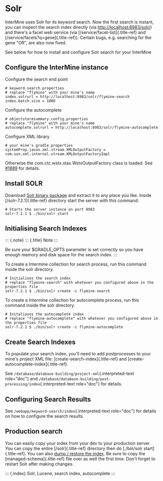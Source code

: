 # Solr

InterMine uses Solr for its keyword search. Now the first search is instant, you can inspect the search index directly \(via [http://localhost:8983/solr/](http://localhost:8983/solr/)\) and there\'s a facet web service \(via \[/service/facet-list\]{.title-ref} and \[/service/facets?q=gene\]{.title-ref}\). Certain bugs, e.g. searching for the gene \"OR\", are also now fixed.

See below for how to install and configure Solr search for your InterMine

## Configure the InterMine instance

Configure the search end point

```text
# keyword_search.properties 
# replace "flymine" with your mine's name
index.solrurl = http://localhost:8983/solr/flymine-search
index.batch.size = 1000
```

Configure the autocomplete

```text
# objectstoresummary.config.properties
# replace "flymine" with your mine's name
autocomplete.solrurl = http://localhost:8983/solr/flymine-autocomplete
```

Configure XML library

```text
# your mine's gradle.properties
systemProp.javax.xml.stream.XMLOutputFactory = com.sun.xml.internal.stream.XMLOutputFactoryImpl
```

Otherwise the com.ctc.wstx.stax.WstxOutputFactory class is loaded. See [\#1889](https://github.com/intermine/intermine/issues/1889) for details.

## Install SOLR

Download [Solr binary package](http://archive.apache.org/dist/lucene/solr/7.2.1/) and extract it to any place you like. Inside \[/solr-7.2.1\]{.title-ref} directory start the server with this command:

```text
# Starts the server instance on port 8983
solr-7.2.1 $ ./bin/solr start
```

## Initialising Search Indexes

::: {.note} ::: {.title} Note :::

Be sure your $GRADLE\_OPTS parameter is set correctly so you have enough memory and disk space for the search index. :::

To create a Intermine collection for search process, run this command inside the solr directory.

```text
# Initialises the search index
# replace "flymine-search" with whatever you configured above in the properties file
solr-7.2.1 $ ./bin/solr create -c flymine-search
```

To create a Intermine collection for autocomplete process, run this command inside the solr directory.

```text
# Initaliases the autocomplete index
# replace "flymine-autocomplete" with whatever you configured above in the properties file
solr-7.2.1 $ ./bin/solr create -c flymine-autocomplete
```

## Create Search Indexes

To populate your search index, you\'ll need to add postprocesses to your mine\'s project XML file: \[create-search-index\]{.title-ref} and \[create-autocomplete-index\]{.title-ref}.

See `/database/database-building/project-xml`{.interpreted-text role="doc"} and `/database/database-building/post-processing/index`{.interpreted-text role="doc"} for details.

## Configuring Search Results

See `/webapp/keyword-search/index`{.interpreted-text role="doc"} for details on how to configure the search results.

## Production search

You can easily copy your index from your dev to your production server. You can copy the entire \[/solr\]{.title-ref} directory then do \[./bin/solr start\]{.title-ref}. You can also [dump / restore the index](https://lucene.apache.org/solr/guide/6_6/making-and-restoring-backups.html). Be sure to copy the \[managed-schema\]{.title-ref} file over as well the first time. Don\'t forget to restart Solr after making changes.

::: {.index} Solr, Lucene, search index, autocomplete :::

